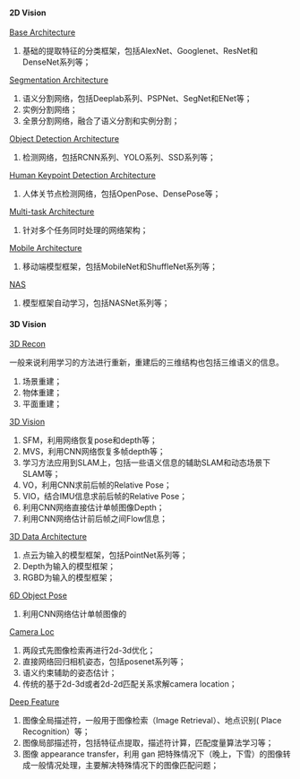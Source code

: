 #### 2D Vision

[Base Architecture](https://github.com/huayong/dl-vision-papers/tree/master/base-archs)

1. 基础的提取特征的分类框架，包括AlexNet、Googlenet、ResNet和DenseNet系列等；

[Segmentation Architecture](https://github.com/huayong/dl-vision-papers/tree/master/seg-archs)

1. 语义分割网络，包括Deeplab系列、PSPNet、SegNet和ENet等；
2. 实例分割网络；
3. 全景分割网络，融合了语义分割和实例分割；

[Object Detection Architecture](https://github.com/huayong/dl-vision-papers/tree/master/det-archs)

1. 检测网络，包括RCNN系列、YOLO系列、SSD系列等；

[Human Keypoint Detection Architecture](https://github.com/huayong/dl-vision-papers/tree/master/kps-archs)

1. 人体关节点检测网络，包括OpenPose、DensePose等；

[Multi-task Architecture](https://github.com/huayong/dl-vision-papers/tree/master/multi-archs)

1. 针对多个任务同时处理的网络架构；

[Mobile Architecture](https://github.com/huayong/dl-vision-papers/tree/master/mobile-archs)

1. 移动端模型框架，包括MobileNet和ShuffleNet系列等；

[NAS](https://github.com/huayong/dl-vision-papers/tree/master/nas-archs)
1. 模型框架自动学习，包括NASNet系列等；

#### 3D Vision

[3D Recon](https://github.com/huayong/dl-vision-papers/tree/master/3d-recon)

一般来说利用学习的方法进行重新，重建后的三维结构也包括三维语义的信息。

1. 场景重建；
2. 物体重建；
3. 平面重建；

[3D Vision](https://github.com/huayong/dl-vision-papers/tree/master/3d-vision)

1. SFM，利用网络恢复pose和depth等；
2. MVS，利用CNN网络恢复多帧depth等；
2. 学习方法应用到SLAM上，包括一些语义信息的辅助SLAM和动态场景下SLAM等；
2. VO，利用CNN求前后帧的Relative Pose；
3. VIO，结合IMU信息求前后帧的Relative Pose；
4. 利用CNN网络直接估计单帧图像Depth；
5. 利用CNN网络估计前后帧之间Flow信息；

[3D Data Architecture](https://github.com/huayong/dl-vision-papers/tree/master/3d-archs)

1. 点云为输入的模型框架，包括PointNet系列等；
2. Depth为输入的模型框架；
3. RGBD为输入的模型框架；

[6D Object Pose](https://github.com/huayong/dl-vision-papers/tree/master/6d-object-pose)

1. 利用CNN网络估计单帧图像的

[Camera Loc](https://github.com/huayong/dl-vision-papers/tree/master/camera-loc)

1. 两段式先图像检索再进行2d-3d优化；
2. 直接网络回归相机姿态，包括posenet系列等；
3. 语义约束辅助的姿态估计；
4. 传统的基于2d-3d或者2d-2d匹配关系求解camera location；

[Deep Feature](https://github.com/huayong/dl-vision-papers/tree/master/deep-feature)

1. 图像全局描述符，一般用于图像检索（Image Retrieval）、地点识别( Place Recognition）等；
2. 图像局部描述符，包括特征点提取，描述符计算，匹配度量算法学习等；
3. 图像 appearance transfer，利用 gan 把特殊情况下（晚上，下雪）的图像转成一般情况处理，主要解决特殊情况下的图像匹配问题；

